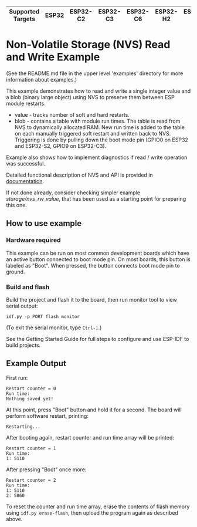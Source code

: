 | Supported Targets | ESP32 | ESP32-C2 | ESP32-C3 | ESP32-C6 | ESP32-H2 | ESP32-P4 | ESP32-S2 | ESP32-S3 |
| ----------------- | ----- | -------- | -------- | -------- | -------- | -------- | -------- | -------- |

# Non-Volatile Storage (NVS) Read and Write Example

(See the README.md file in the upper level 'examples' directory for more information about examples.)

This example demonstrates how to read and write a single integer value and a blob (binary large object) using NVS to preserve them between ESP module restarts.

  * value - tracks number of soft and hard restarts.
  * blob - contains a table with module run times. The table is read from NVS to dynamically allocated RAM. New run time is added to the table on each manually triggered soft restart and written back to NVS. Triggering is done by pulling down the boot mode pin (GPIO0 on ESP32 and ESP32-S2, GPIO9 on ESP32-C3).

Example also shows how to implement diagnostics if read / write operation was successful.

Detailed functional description of NVS and API is provided in [documentation](https://docs.espressif.com/projects/esp-idf/en/latest/api-reference/storage/nvs_flash.html).

If not done already, consider checking simpler example *storage/nvs_rw_value*, that has been used as a starting point for preparing this one.

## How to use example

### Hardware required

This example can be run on most common development boards which have an active button connected to boot mode pin. On most boards, this button is labeled as "Boot". When pressed, the button connects boot mode pin to ground.

### Build and flash

Build the project and flash it to the board, then run monitor tool to view serial output:

```
idf.py -p PORT flash monitor
```

(To exit the serial monitor, type ``Ctrl-]``.)

See the Getting Started Guide for full steps to configure and use ESP-IDF to build projects.

## Example Output

First run:
```
Restart counter = 0
Run time:
Nothing saved yet!
```

At this point, press "Boot" button and hold it for a second. The board will perform software restart, printing:

```
Restarting...
```

After booting again, restart counter and run time array will be printed:

```
Restart counter = 1
Run time:
1: 5110
```

After pressing "Boot" once more:

```
Restart counter = 2
Run time:
1: 5110
2: 5860
```

To reset the counter and run time array, erase the contents of flash memory using `idf.py erase-flash`, then upload the program again as described above.

